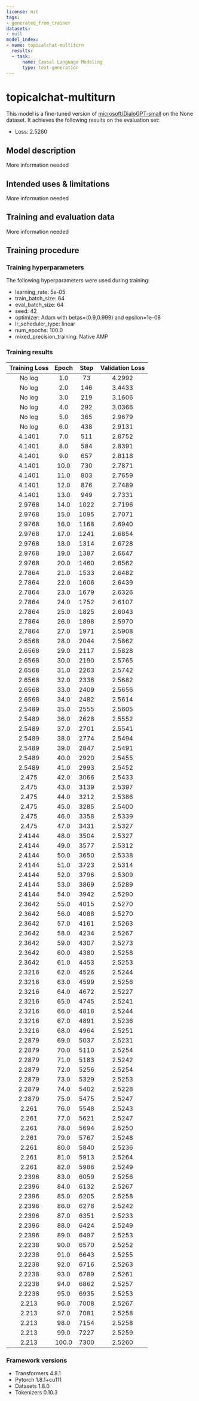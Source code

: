 ```yaml
---
license: mit
tags:
- generated_from_trainer
datasets:
- null
model_index:
- name: topicalchat-multiturn
  results:
  - task:
      name: Causal Language Modeling
      type: text-generation
---
```


<!-- This model card has been generated automatically according to the information the Trainer had access to. You
should probably proofread and complete it, then remove this comment. -->

# topicalchat-multiturn

This model is a fine-tuned version of [microsoft/DialoGPT-small](https://huggingface.co/microsoft/DialoGPT-small) on the None dataset.
It achieves the following results on the evaluation set:
- Loss: 2.5260

## Model description

More information needed

## Intended uses & limitations

More information needed

## Training and evaluation data

More information needed

## Training procedure

### Training hyperparameters

The following hyperparameters were used during training:
- learning_rate: 5e-05
- train_batch_size: 64
- eval_batch_size: 64
- seed: 42
- optimizer: Adam with betas=(0.9,0.999) and epsilon=1e-08
- lr_scheduler_type: linear
- num_epochs: 100.0
- mixed_precision_training: Native AMP

### Training results

| Training Loss | Epoch | Step | Validation Loss |
|:-------------:|:-----:|:----:|:---------------:|
| No log        | 1.0   | 73   | 4.2992          |
| No log        | 2.0   | 146  | 3.4433          |
| No log        | 3.0   | 219  | 3.1606          |
| No log        | 4.0   | 292  | 3.0366          |
| No log        | 5.0   | 365  | 2.9679          |
| No log        | 6.0   | 438  | 2.9131          |
| 4.1401        | 7.0   | 511  | 2.8752          |
| 4.1401        | 8.0   | 584  | 2.8391          |
| 4.1401        | 9.0   | 657  | 2.8118          |
| 4.1401        | 10.0  | 730  | 2.7871          |
| 4.1401        | 11.0  | 803  | 2.7659          |
| 4.1401        | 12.0  | 876  | 2.7489          |
| 4.1401        | 13.0  | 949  | 2.7331          |
| 2.9768        | 14.0  | 1022 | 2.7196          |
| 2.9768        | 15.0  | 1095 | 2.7071          |
| 2.9768        | 16.0  | 1168 | 2.6940          |
| 2.9768        | 17.0  | 1241 | 2.6854          |
| 2.9768        | 18.0  | 1314 | 2.6728          |
| 2.9768        | 19.0  | 1387 | 2.6647          |
| 2.9768        | 20.0  | 1460 | 2.6562          |
| 2.7864        | 21.0  | 1533 | 2.6482          |
| 2.7864        | 22.0  | 1606 | 2.6439          |
| 2.7864        | 23.0  | 1679 | 2.6326          |
| 2.7864        | 24.0  | 1752 | 2.6107          |
| 2.7864        | 25.0  | 1825 | 2.6043          |
| 2.7864        | 26.0  | 1898 | 2.5970          |
| 2.7864        | 27.0  | 1971 | 2.5908          |
| 2.6568        | 28.0  | 2044 | 2.5862          |
| 2.6568        | 29.0  | 2117 | 2.5828          |
| 2.6568        | 30.0  | 2190 | 2.5765          |
| 2.6568        | 31.0  | 2263 | 2.5742          |
| 2.6568        | 32.0  | 2336 | 2.5682          |
| 2.6568        | 33.0  | 2409 | 2.5656          |
| 2.6568        | 34.0  | 2482 | 2.5614          |
| 2.5489        | 35.0  | 2555 | 2.5605          |
| 2.5489        | 36.0  | 2628 | 2.5552          |
| 2.5489        | 37.0  | 2701 | 2.5541          |
| 2.5489        | 38.0  | 2774 | 2.5494          |
| 2.5489        | 39.0  | 2847 | 2.5491          |
| 2.5489        | 40.0  | 2920 | 2.5455          |
| 2.5489        | 41.0  | 2993 | 2.5452          |
| 2.475         | 42.0  | 3066 | 2.5433          |
| 2.475         | 43.0  | 3139 | 2.5397          |
| 2.475         | 44.0  | 3212 | 2.5386          |
| 2.475         | 45.0  | 3285 | 2.5400          |
| 2.475         | 46.0  | 3358 | 2.5339          |
| 2.475         | 47.0  | 3431 | 2.5327          |
| 2.4144        | 48.0  | 3504 | 2.5327          |
| 2.4144        | 49.0  | 3577 | 2.5312          |
| 2.4144        | 50.0  | 3650 | 2.5338          |
| 2.4144        | 51.0  | 3723 | 2.5314          |
| 2.4144        | 52.0  | 3796 | 2.5309          |
| 2.4144        | 53.0  | 3869 | 2.5289          |
| 2.4144        | 54.0  | 3942 | 2.5290          |
| 2.3642        | 55.0  | 4015 | 2.5270          |
| 2.3642        | 56.0  | 4088 | 2.5270          |
| 2.3642        | 57.0  | 4161 | 2.5263          |
| 2.3642        | 58.0  | 4234 | 2.5267          |
| 2.3642        | 59.0  | 4307 | 2.5273          |
| 2.3642        | 60.0  | 4380 | 2.5258          |
| 2.3642        | 61.0  | 4453 | 2.5253          |
| 2.3216        | 62.0  | 4526 | 2.5244          |
| 2.3216        | 63.0  | 4599 | 2.5256          |
| 2.3216        | 64.0  | 4672 | 2.5227          |
| 2.3216        | 65.0  | 4745 | 2.5241          |
| 2.3216        | 66.0  | 4818 | 2.5244          |
| 2.3216        | 67.0  | 4891 | 2.5236          |
| 2.3216        | 68.0  | 4964 | 2.5251          |
| 2.2879        | 69.0  | 5037 | 2.5231          |
| 2.2879        | 70.0  | 5110 | 2.5254          |
| 2.2879        | 71.0  | 5183 | 2.5242          |
| 2.2879        | 72.0  | 5256 | 2.5254          |
| 2.2879        | 73.0  | 5329 | 2.5253          |
| 2.2879        | 74.0  | 5402 | 2.5228          |
| 2.2879        | 75.0  | 5475 | 2.5247          |
| 2.261         | 76.0  | 5548 | 2.5243          |
| 2.261         | 77.0  | 5621 | 2.5247          |
| 2.261         | 78.0  | 5694 | 2.5250          |
| 2.261         | 79.0  | 5767 | 2.5248          |
| 2.261         | 80.0  | 5840 | 2.5236          |
| 2.261         | 81.0  | 5913 | 2.5264          |
| 2.261         | 82.0  | 5986 | 2.5249          |
| 2.2396        | 83.0  | 6059 | 2.5256          |
| 2.2396        | 84.0  | 6132 | 2.5267          |
| 2.2396        | 85.0  | 6205 | 2.5258          |
| 2.2396        | 86.0  | 6278 | 2.5242          |
| 2.2396        | 87.0  | 6351 | 2.5233          |
| 2.2396        | 88.0  | 6424 | 2.5249          |
| 2.2396        | 89.0  | 6497 | 2.5253          |
| 2.2238        | 90.0  | 6570 | 2.5252          |
| 2.2238        | 91.0  | 6643 | 2.5255          |
| 2.2238        | 92.0  | 6716 | 2.5263          |
| 2.2238        | 93.0  | 6789 | 2.5261          |
| 2.2238        | 94.0  | 6862 | 2.5257          |
| 2.2238        | 95.0  | 6935 | 2.5253          |
| 2.213         | 96.0  | 7008 | 2.5267          |
| 2.213         | 97.0  | 7081 | 2.5258          |
| 2.213         | 98.0  | 7154 | 2.5258          |
| 2.213         | 99.0  | 7227 | 2.5259          |
| 2.213         | 100.0 | 7300 | 2.5260          |


### Framework versions

- Transformers 4.8.1
- Pytorch 1.8.1+cu111
- Datasets 1.8.0
- Tokenizers 0.10.3
